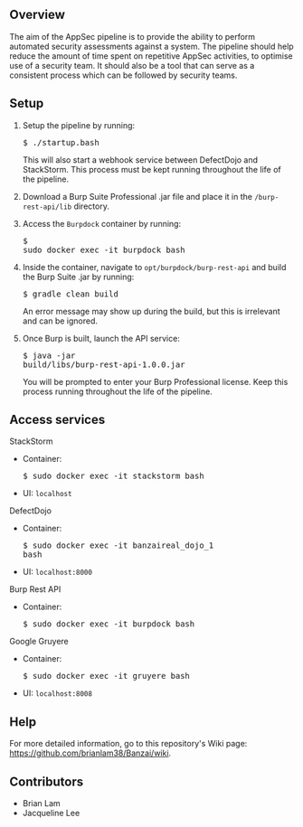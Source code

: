 ## Overview

The aim of the AppSec pipeline is to provide the ability to perform automated security assessments against a system. The pipeline should help reduce the amount of time spent on repetitive AppSec activities, to optimise use of a security team. It should also be a tool that can serve as a consistent process which can be followed by security teams.

## Setup

1. Setup the pipeline by running: <pre>$ ./startup.bash</pre>
This will also start a webhook service between DefectDojo and StackStorm. This process must be kept running throughout the life of the pipeline.

2. Download a Burp Suite Professional .jar file and place it in the `/burp-rest-api/lib` directory.

3. Access the `Burpdock` container by running: <pre>$ sudo docker exec -it burpdock bash</pre>

4. Inside the container, navigate to `opt/burpdock/burp-rest-api` and build the Burp Suite .jar by running: <pre>$ gradle clean build</pre>
An error message may show up during the build, but this is irrelevant and can be ignored.

5. Once Burp is built, launch the API service: <pre>$ java -jar build/libs/burp-rest-api-1.0.0.jar</pre>
You will be prompted to enter your Burp Professional license. Keep this process running throughout the life of the pipeline.

## Access services

StackStorm
* Container: <pre>$ sudo docker exec -it stackstorm bash</pre>
* UI: `localhost`

DefectDojo
* Container: <pre>$ sudo docker exec -it banzaireal_dojo_1 bash</pre>
* UI: `localhost:8000`

Burp Rest API
* Container: <pre>$ sudo docker exec -it burpdock bash</pre>

Google Gruyere
* Container: <pre>$ sudo docker exec -it gruyere bash</pre>
* UI: `localhost:8008`

## Help

For more detailed information, go to this repository's Wiki page: https://github.com/brianlam38/Banzai/wiki.

## Contributors

* Brian Lam
* Jacqueline Lee
